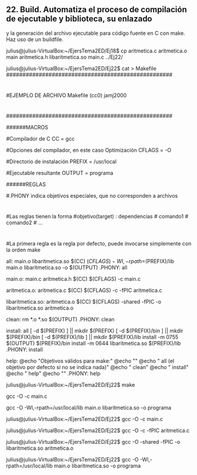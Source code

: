 ## 22. Build. Automatiza el proceso de compilación de ejecutable y biblioteca, su enlazado
y la generación del archivo ejecutable para código fuente en C con make. Haz uso
de un buildfile.


julius@julius-VirtualBox:~/EjersTema2ED/Ej18$ cp aritmetica.c aritmetica.o main aritmetica.h libaritmetica.so main.c ../Ej22/


julius@julius-VirtualBox:~/EjersTema2ED/Ej22$ cat > Makefile
###################################################
#
#EJEMPLO DE ARCHIVO 	Makefile    (cc0) jamj2000
#
###################################################


######MACROS

#Compilador de C
CC     = gcc

#Opciones del compilador, en este caso Optimización
CFLAGS = -O

#Directorio de instalación
PREFIX = /usr/local

#Ejecutable resultante
OUTPUT = programa


######REGLAS

#.PHONY indica objetivos especiales, que no corresponden a archivos
#
#Las reglas tienen la forma
#objetivo(target) : dependencias
#<TAB>	comando1 
#<TAB>	comando2
#<TAB>	...
#
#La primera regla es la regla por defecto, puede invocarse simplemente con la orden make

all: main.o  libaritmetica.so
	$(CC) $(CFLAGS)  -Wl,-rpath=$(PREFIX)/lib  main.o  libaritmetica.so  -o  $(OUTPUT)
.PHONY: all


main.o: main.c  aritmetica.h
	$(CC) $(CFLAGS)  -c  main.c


aritmetica.o: aritmetica.c
	$(CC) $(CFLAGS)  -c  -fPIC  aritmetica.c


libaritmetica.so: aritmetica.o
	$(CC) $(CFLAGS)  -shared  -fPIC  -o  libaritmetica.so  aritmetica.o


clean:
	rm  *.o  *.so  $(OUTPUT)
.PHONY: clean


install: all
	[ -d $(PREFIX) ] || mkdir $(PREFIX)
	[ -d $(PREFIX)/bin ] || mkdir $(PREFIX)/bin
	[ -d $(PREFIX)/lib ] || mkdir $(PREFIX)/lib
	install -m 0755 $(OUTPUT) $(PREFIX)/bin
	install -m 0644 libaritmetica.so $(PREFIX)/lib
.PHONY: install


help:
	@echo "Objetivos válidos para make:"
	@echo ""
	@echo "  all (el objetivo por defecto si no se indica nada)"
	@echo "  clean"
	@echo "  install"
	@echo "  help"
	@echo ""
.PHONY: help


julius@julius-VirtualBox:~/EjersTema2ED/Ej22$ make


gcc -O  -c  main.c


gcc -O  -Wl,-rpath=/usr/local/lib  main.o  libaritmetica.so  -o  programa


julius@julius-VirtualBox:~/EjersTema2ED/Ej22$ gcc -O  -c  main.c


julius@julius-VirtualBox:~/EjersTema2ED/Ej22$ gcc -O  -c  -fPIC  aritmetica.c


julius@julius-VirtualBox:~/EjersTema2ED/Ej22$ gcc -O  -shared  -fPIC  -o  libaritmetica.so  aritmetica.o


julius@julius-VirtualBox:~/EjersTema2ED/Ej22$ gcc -O  -Wl,-rpath=/usr/local/lib  main.o  libaritmetica.so  -o  programa

